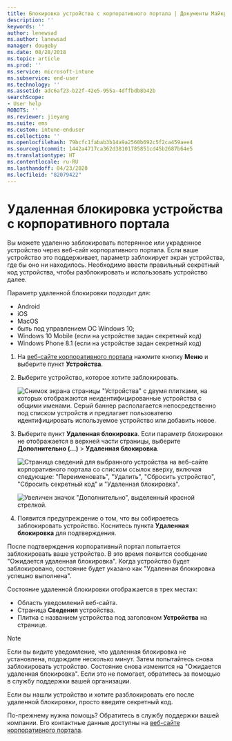 ```yaml
---
title: Блокировка устройства с корпоративного портала | Документы Майкрософт
description: ''
keywords: ''
author: lenewsad
ms.author: lanewsad
manager: dougeby
ms.date: 08/28/2018
ms.topic: article
ms.prod: ''
ms.service: microsoft-intune
ms.subservice: end-user
ms.technology: ''
ms.assetid: adc6af23-b22f-42e5-955a-4dffbdb8b42b
searchScope:
- User help
ROBOTS: ''
ms.reviewer: jieyang
ms.suite: ems
ms.custom: intune-enduser
ms.collection: ''
ms.openlocfilehash: 79bcfc1fabab3b14a9a2560b692c5f2ca459aee4
ms.sourcegitcommit: 1442a4717ca362d38101785851cd45b2687b64e5
ms.translationtype: HT
ms.contentlocale: ru-RU
ms.lasthandoff: 04/23/2020
ms.locfileid: "82079422"
---
```

# <a name="remotely-lock-your-device-from-the-company-portal-website"></a>Удаленная блокировка устройства с корпоративного портала

Вы можете удаленно заблокировать потерянное или украденное устройство через веб-сайт корпоративного портала. Если ваше устройство это поддерживает, параметр заблокирует экран устройства, где бы оно ни находилось. Необходимо ввести правильный секретный код устройства, чтобы разблокировать и использовать устройство далее.   

Параметр удаленной блокировки подходит для:

* Android
* iOS
* MacOS
* быть под управлением ОС Windows 10;
* Windows 10 Mobile (если на устройстве задан секретный код)
* Windows Phone 8.1 (если на устройстве задан секретный код)  

1. На [веб-сайте корпоративного портала](https://portal.manage.microsoft.com) нажмите кнопку __Меню__ и выберите пункт __Устройства__.  

2. Выберите устройство, которое хотите заблокировать.  

    ![Снимок экрана страницы "Устройства" с двумя плитками, на которых отображаются неидентифицированные устройства с общими именами. Серый баннер располагается непосредственно под списком устройств и предлагает пользователю идентифицировать используемое устройство или добавить новое.](./media/rename-reset-device-step2-1808.png) 

3. Выберите пункт **Удаленная блокировка**. Если параметр блокировки не отображается в верхней части страницы, выберите **Дополнительно (...)**  > **Удаленная блокировка**.  

   ![Страница сведений для выбранного устройства на веб-сайте корпоративного портала со списком ссылок вверху, включая следующие: "Переименовать", "Удалить", "Сбросить устройство", "Сбросить секретный код" и "Удаленная блокировка". ](./media/rename-reset-device-1808.png) 

    ![Увеличен значок "Дополнительно", выделенный красной стрелкой.](./media/rename-reset-device-step3-more-1808.png)    

4. Появится предупреждение о том, что вы собираетесь заблокировать устройство. Коснитесь пункта **Удаленная блокировка** для подтверждения.

После подтверждения корпоративный портал попытается заблокировать ваше устройство. В это время появится сообщение "Ожидается удаленная блокировка". Когда устройство будет заблокировано, состояние будет указано как "Удаленная блокировка успешно выполнена".  

Состояние удаленной блокировки отображается в трех местах:

* Область уведомлений веб-сайта.
* Страница **Сведения** устройства.
* Плитка с названием устройства под заголовком **Устройства** на странице.  

> [!Note]
> Если вы видите уведомление, что удаленная блокировка не установлена, подождите несколько минут. Затем попытайтесь снова заблокировать устройство. Состояние снова изменится на "Ожидается удаленная блокировка". Если это не помогает, обратитесь за помощью в службу поддержки вашей организации.

Если вы нашли устройство и хотите разблокировать его после удаленной блокировки, просто введите секретный код.  

По-прежнему нужна помощь? Обратитесь в службу поддержки вашей компании. Его контактные данные доступны на [веб-сайте корпоративного портала](https://go.microsoft.com/fwlink/?linkid=2010980).
